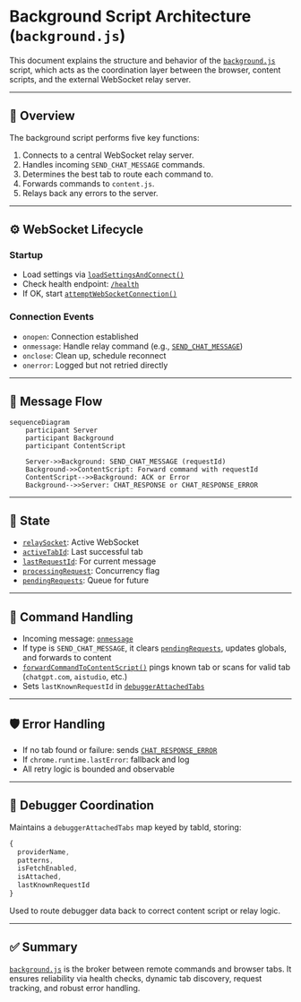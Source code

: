 # Background Script Architecture (`background.js`)

This document explains the structure and behavior of the [`background.js`](extension/background.js:1) script, which acts as the coordination layer between the browser, content scripts, and the external WebSocket relay server.

---

## 🧩 Overview

The background script performs five key functions:

1. Connects to a central WebSocket relay server.
2. Handles incoming `SEND_CHAT_MESSAGE` commands.
3. Determines the best tab to route each command to.
4. Forwards commands to `content.js`.
5. Relays back any errors to the server.

---

## ⚙️ WebSocket Lifecycle

### Startup

- Load settings via [`loadSettingsAndConnect()`](extension/background.js:28)
- Check health endpoint: [`/health`](extension/background.js:51)
- If OK, start [`attemptWebSocketConnection()`](extension/background.js:76)

### Connection Events

- `onopen`: Connection established
- `onmessage`: Handle relay command (e.g., [`SEND_CHAT_MESSAGE`](extension/background.js:92))
- `onclose`: Clean up, schedule reconnect
- `onerror`: Logged but not retried directly

---

## 🔄 Message Flow

```mermaid
sequenceDiagram
    participant Server
    participant Background
    participant ContentScript

    Server->>Background: SEND_CHAT_MESSAGE (requestId)
    Background->>ContentScript: Forward command with requestId
    ContentScript-->>Background: ACK or Error
    Background-->>Server: CHAT_RESPONSE or CHAT_RESPONSE_ERROR
```

---

## 📌 State

- [`relaySocket`](extension/background.js:10): Active WebSocket
- [`activeTabId`](extension/background.js:13): Last successful tab
- [`lastRequestId`](extension/background.js:15): For current message
- [`processingRequest`](extension/background.js:16): Concurrency flag
- [`pendingRequests`](extension/background.js:17): Queue for future

---

## 🔧 Command Handling

- Incoming message: [`onmessage`](extension/background.js:88)
- If type is `SEND_CHAT_MESSAGE`, it clears [`pendingRequests`](extension/background.js:101), updates globals, and forwards to content
- [`forwardCommandToContentScript()`](extension/background.js:145) pings known tab or scans for valid tab (`chatgpt.com`, `aistudio`, etc.)
- Sets `lastKnownRequestId` in [`debuggerAttachedTabs`](extension/background.js:24)

---

## 🛡️ Error Handling

- If no tab found or failure: sends [`CHAT_RESPONSE_ERROR`](extension/background.js:203)
- If `chrome.runtime.lastError`: fallback and log
- All retry logic is bounded and observable

---

## 🧠 Debugger Coordination

Maintains a `debuggerAttachedTabs` map keyed by tabId, storing:

```js
{
  providerName,
  patterns,
  isFetchEnabled,
  isAttached,
  lastKnownRequestId
}
```

Used to route debugger data back to correct content script or relay logic.

---

## ✅ Summary

[`background.js`](extension/background.js:1) is the broker between remote commands and browser tabs. It ensures reliability via health checks, dynamic tab discovery, request tracking, and robust error handling.